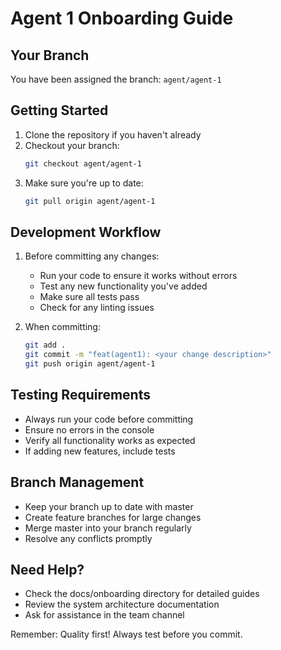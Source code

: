 # Agent 1 Onboarding Guide

## Your Branch
You have been assigned the branch: `agent/agent-1`

## Getting Started
1. Clone the repository if you haven't already
2. Checkout your branch:
   ```bash
   git checkout agent/agent-1
   ```
3. Make sure you're up to date:
   ```bash
   git pull origin agent/agent-1
   ```

## Development Workflow
1. Before committing any changes:
   - Run your code to ensure it works without errors
   - Test any new functionality you've added
   - Make sure all tests pass
   - Check for any linting issues

2. When committing:
   ```bash
   git add .
   git commit -m "feat(agent1): <your change description>"
   git push origin agent/agent-1
   ```

## Testing Requirements
- Always run your code before committing
- Ensure no errors in the console
- Verify all functionality works as expected
- If adding new features, include tests

## Branch Management
- Keep your branch up to date with master
- Create feature branches for large changes
- Merge master into your branch regularly
- Resolve any conflicts promptly

## Need Help?
- Check the docs/onboarding directory for detailed guides
- Review the system architecture documentation
- Ask for assistance in the team channel

Remember: Quality first! Always test before you commit. 